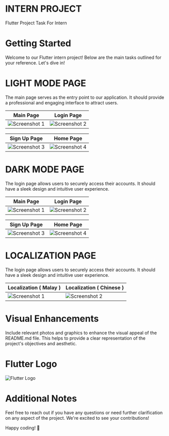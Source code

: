 # INTERN PROJECT

Flutter Project Task For Intern

# Getting Started
Welcome to our Flutter intern project! Below are the main tasks outlined for your reference. Let's dive in!

# LIGHT MODE PAGE
The main page serves as the entry point to our application. It should provide a professional and engaging interface to attract users.

| Main Page                                                                                                  | Login Page                                                                                                  |
|------------------------------------------------------------------------------------------------------------|-------------------------------------------------------------------------------------------------------------|
| ![Screenshot 1](https://github.com/SeeVetri/demo_project/blob/master/Screenshots/Light_Mode_Main_Page.jpg) | ![Screenshot 2](https://github.com/SeeVetri/demo_project/blob/master/Screenshots/Light_Mode_Login_Page.jpg) |

| Sign Up Page                                                                                                 | Home Page                                                                                                  |
|--------------------------------------------------------------------------------------------------------------|------------------------------------------------------------------------------------------------------------|
| ![Screenshot 3](https://github.com/SeeVetri/demo_project/blob/master/Screenshots/Light_Mode_SignUp_Page.jpg) | ![Screenshot 4](https://github.com/SeeVetri/demo_project/blob/master/Screenshots/Light_Mode_Home_Page.jpg) |

# DARK MODE PAGE
The login page allows users to securely access their accounts. It should have a sleek design and intuitive user experience.

| Main Page                                                                                                 | Login Page                                                                                                 |
|-----------------------------------------------------------------------------------------------------------|------------------------------------------------------------------------------------------------------------|
| ![Screenshot 1](https://github.com/SeeVetri/demo_project/blob/master/Screenshots/Dark_Mode_Main_Page.jpg) | ![Screenshot 2](https://github.com/SeeVetri/demo_project/blob/master/Screenshots/Dark_Mode_Login_Page.jpg) |

| Sign Up Page                                                                                                | Home Page                                                                                                 |
|-------------------------------------------------------------------------------------------------------------|-----------------------------------------------------------------------------------------------------------|
| ![Screenshot 3](https://github.com/SeeVetri/demo_project/blob/master/Screenshots/Dark_Mode_SignUp_Page.jpg) | ![Screenshot 4](https://github.com/SeeVetri/demo_project/blob/master/Screenshots/Dark_Mode_Home_Page.jpg) |


# LOCALIZATION PAGE
The login page allows users to securely access their accounts. It should have a sleek design and intuitive user experience.

| Localization ( Malay )                                                                          | Localization ( Chinese )                                                                                   |
|-------------------------------------------------------------------------------------------------|------------------------------------------------------------------------------------------------------------|
| ![Screenshot 1](https://github.com/SeeVetri/demo_project/blob/master/Screenshots/H_P_Malay.jpg) | ![Screenshot 2](https://github.com/SeeVetri/demo_project/blob/master/Screenshots/Dark_Mode_Login_Page.jpg) |

# Visual Enhancements
Include relevant photos and graphics to enhance the visual appeal of the README.md file. This helps to provide a clear representation of the project's objectives and aesthetic.

# Flutter Logo

![Flutter Logo](https://upload.wikimedia.org/wikipedia/commons/1/17/Google-flutter-logo.png)

# Additional Notes
Feel free to reach out if you have any questions or need further clarification on any aspect of the project. We're excited to see your contributions!

Happy coding! 🚀